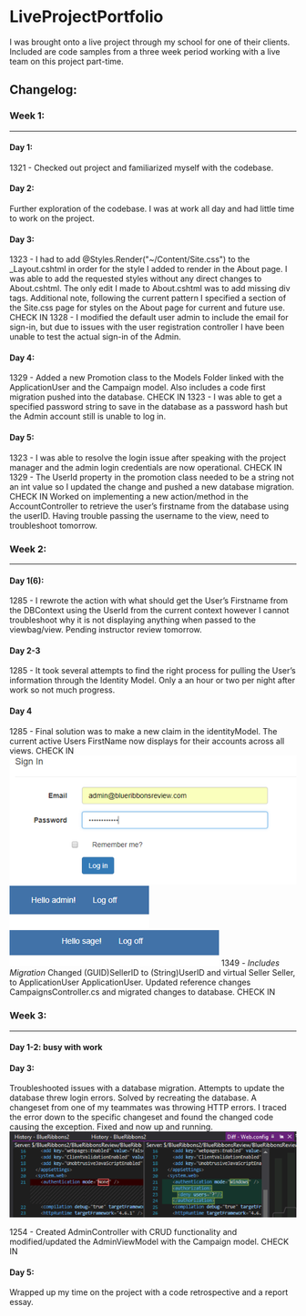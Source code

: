 # LiveProjectPortfolio
I was brought onto a live project through my school for one of their clients. Included are code samples from a three week period working with a live team on this project part-time.

## Changelog:

### Week 1:
------------------------------------------------
#### Day 1:
1321 - Checked out project and familiarized myself with the codebase.
#### Day 2:
Further exploration of the codebase. I was at work all day and had little time to work on the project.

#### Day 3:
1323 - I had to add  @Styles.Render("~/Content/Site.css") to the _Layout.cshtml in order for the style I added to render in the About page. I was able to add the requested styles without any direct changes to About.cshtml. The only edit I made to About.cshtml was to add missing div tags. Additional note, following the current pattern I specified a section of the Site.css page for styles on the About page for current and future use. CHECK IN
1328 - I modified the default user admin to include the email for sign-in, but due to issues with the user registration controller I have been unable to test the actual sign-in of the Admin.

#### Day 4:
1329 - Added a new Promotion class to the Models Folder linked with the ApplicationUser and the Campaign model.  Also includes a code first migration pushed into the database. CHECK IN
1323 - I was able to get a specified password string to save in the database as a password hash but the Admin account still is unable to log in.
#### Day 5:
1323 - I was able to resolve the login issue after speaking with the project manager and the admin login credentials are now operational. CHECK IN
1329 - The UserId property in the promotion class needed to be a string not an int value so I updated the change and pushed a new database migration. CHECK IN
Worked on implementing a new action/method in the AccountController to retrieve the user’s firstname from the database using the userID. Having trouble passing the username to the view, need to troubleshoot tomorrow.
### Week 2:
------------------------------------------------
#### Day 1(6):
1285 - I rewrote the action with what should get the User’s Firstname from the DBContext using the UserId from the current context however I cannot troubleshoot why it is not displaying anything when passed to the viewbag/view. Pending instructor review tomorrow.
#### Day 2-3
1285 - It took several attempts to find the right process for pulling the User’s information through the Identity Model. Only a an hour or two per night after work so not much progress.
#### Day 4
1285 - Final solution was to make a new claim in the identityModel. The current active Users FirstName now displays for their accounts across all views. CHECK IN
![alt text](https://github.com/sagebeach/LiveProjectPortfolio/blob/master/AdminLogin.PNG "Created Admin account")
![alt text](https://github.com/sagebeach/LiveProjectPortfolio/blob/master/AdminLoginDone.PNG "Admin Logs in and admin name is pulled from database")
![alt text](https://github.com/sagebeach/LiveProjectPortfolio/blob/master/customname.PNG "Current User name is pulled through Identity model from database")
1349 - *Includes Migration* Changed (GUID)SellerID to (String)UserID and virtual Seller Seller, to ApplicationUser ApplicationUser. Updated reference changes CampaignsController.cs and migrated changes to database. CHECK IN

### Week 3:
------------------------------------------------
#### Day 1-2: busy with work
#### Day 3:
Troubleshooted issues with a database migration. Attempts to update the database threw login errors. Solved by recreating the database.
A changeset from one of my teammates was throwing HTTP errors. I traced the error down to the specific changeset and found the changed code causing the exception. Fixed and now up and running.
![alt text](https://github.com/sagebeach/LiveProjectPortfolio/blob/master/FixedChangesetBug.PNG "Tracked down bug causing HTTP error 404.15")

1254 - Created AdminController with CRUD functionality and modified/updated the AdminViewModel with the Campaign model. CHECK IN
#### Day 5:
Wrapped up my time on the project with a code retrospective and a report essay.

